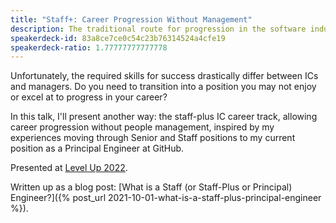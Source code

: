 ```yaml
---
title: "Staff+: Career Progression Without Management"
description: The traditional route for progression in the software industry is from a senior-level individual contributor (IC), e.g. a senior engineer/marketer/data scientist/designer, into a management role.
speakerdeck-id: 83a8ce7ce0c54c23b76314524a4cfe19
speakerdeck-ratio: 1.77777777777778
---
```

Unfortunately, the required skills for success drastically differ between ICs and managers. Do you need to transition into a position you may not enjoy or excel at to progress in your career?

In this talk, I'll present another way: the staff-plus IC career track, allowing career progression without people management, inspired by my experiences moving through Senior and Staff positions to my current position as a Principal Engineer at GitHub.

Presented at [Level Up 2022](https://www.turingfest.com/level-up/).

Written up as a blog post: [What is a Staff (or Staff-Plus or Principal) Engineer?]({% post_url 2021-10-01-what-is-a-staff-plus-principal-engineer %}).
